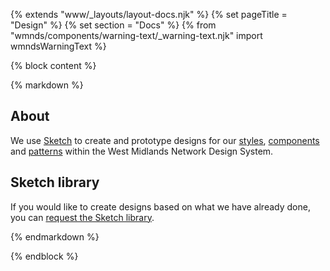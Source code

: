 {% extends "www/_layouts/layout-docs.njk" %}
{% set pageTitle = "Design" %}
{% set section = "Docs" %}
{% from "wmnds/components/warning-text/_warning-text.njk" import wmndsWarningText %}

{% block content %}

{% markdown %}

## About

We use <a href="https://www.sketch.com/" target="_blank" rel="noopener noreferrer">Sketch</a> to create and prototype designs for our [styles](/styles/), [components](/components/) and [patterns](/patterns/) within the West Midlands Network Design System.

## Sketch library

If you would like to create designs based on what we have already done, you can <a href="https://forms.office.com/Pages/ResponsePage.aspx?id=RetZCK7xCk6e-ubWa7tnL0kEZK0X_-9IoNQ__PZJI49UNlBZUFRPNENVTFRWV08xQk1SN0FPR0dDQi4u" target='_blank'>request the Sketch library</a>.

{% endmarkdown %}

{% endblock %}
